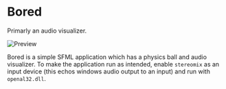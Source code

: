 # Bored
Primarly an audio visualizer.

![Preview](media/preview.gif)

Bored is a simple SFML application which has a physics ball and audio visualizer. To make the application run as intended, enable `stereomix` as an input device (this echos windows audio output to an input) and run with `openal32.dll`.
